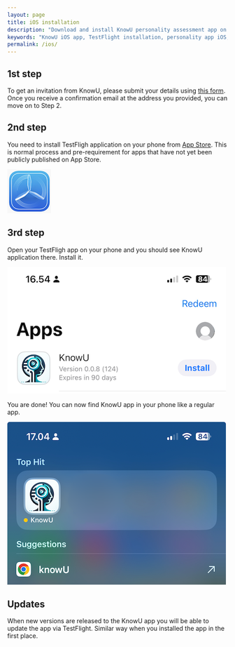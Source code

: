 ```yaml
---
layout: page
title: iOS installation
description: "Download and install KnowU personality assessment app on iOS devices. Step-by-step guide for TestFlight installation and internal testing access."
keywords: "KnowU iOS app, TestFlight installation, personality app iOS, download KnowU iPhone"
permalink: /ios/
---
```


## 1st step
To get an invitation from KnowU, please submit your details using [this form](https://knowu.app/join/). Once you receive a confirmation email at the address you provided, you can move on to Step 2.

## 2nd step
You need to install TestFligh application on your phone from [App Store](https://apps.apple.com/us/app/testflight/id899247664). This is normal process and pre-requirement for apps that have not yet been publicly published on App Store.

[![TestFlight App](/media/testflight-icon.png)](https://apps.apple.com/us/app/testflight/id899247664)

## 3rd step
Open your TestFligh app on your phone and you should see KnowU application there. Install it.

![Install KnowU via TestFlight app](/media/testflight-example.png)

You are done! You can now find KnowU app in your phone like a regular app.

![You can now use KnowU app normally as any other iOS app](/media/ios-example.png)

## Updates
When new versions are released to the KnowU app you will be able to update the app via TestFlight. Similar way when you installed the app in the first place.